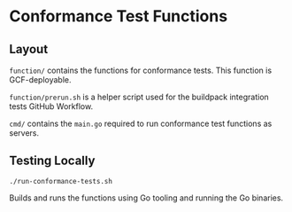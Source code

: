 # Conformance Test Functions

## Layout
`function/` contains the functions for conformance tests. This function is GCF-deployable.

`function/prerun.sh` is a helper script used for the buildpack integration tests GitHub Workflow.

`cmd/` contains the `main.go` required to run conformance test functions as servers.

## Testing Locally

`./run-conformance-tests.sh`

Builds and runs the functions using Go tooling and running the Go binaries.
